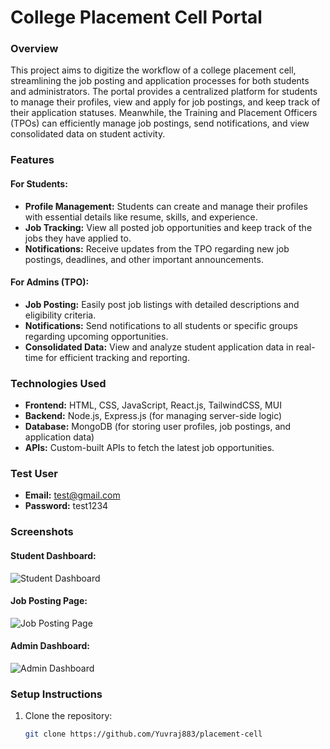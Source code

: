 # College Placement Cell Portal

### **Overview**
This project aims to digitize the workflow of a college placement cell, streamlining the job posting and application processes for both students and administrators. The portal provides a centralized platform for students to manage their profiles, view and apply for job postings, and keep track of their application statuses. Meanwhile, the Training and Placement Officers (TPOs) can efficiently manage job postings, send notifications, and view consolidated data on student activity.

### **Features**

#### For Students:
- **Profile Management:** Students can create and manage their profiles with essential details like resume, skills, and experience.
- **Job Tracking:** View all posted job opportunities and keep track of the jobs they have applied to.
- **Notifications:** Receive updates from the TPO regarding new job postings, deadlines, and other important announcements.

#### For Admins (TPO):
- **Job Posting:** Easily post job listings with detailed descriptions and eligibility criteria.
- **Notifications:** Send notifications to all students or specific groups regarding upcoming opportunities.
- **Consolidated Data:** View and analyze student application data in real-time for efficient tracking and reporting.

### **Technologies Used**
- **Frontend:** HTML, CSS, JavaScript, React.js, TailwindCSS, MUI
- **Backend:** Node.js, Express.js (for managing server-side logic)
- **Database:** MongoDB (for storing user profiles, job postings, and application data)
- **APIs:** Custom-built APIs to fetch the latest job opportunities.


### **Test User**
- **Email:** test@gmail.com
- **Password:** test1234


### **Screenshots**

#### Student Dashboard:
![Student Dashboard](path/to/your/student-dashboard-image.png)

#### Job Posting Page:
![Job Posting Page](path/to/your/job-posting-page-image.png)

#### Admin Dashboard:
![Admin Dashboard](path/to/your/admin-dashboard-image.png)

### **Setup Instructions**

1. Clone the repository:
   ```bash
   git clone https://github.com/Yuvraj883/placement-cell
